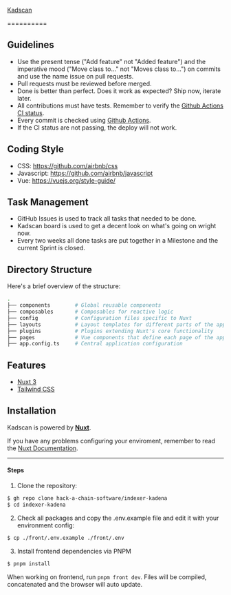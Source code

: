[Kadscan](https://www.kadscan.io/)

==========

## Guidelines
* Use the present tense ("Add feature" not "Added feature") and the imperative mood ("Move class to..." not "Moves class to...") on commits and use the name issue on pull requests.
* Pull requests must be reviewed before merged.
* Done is better than perfect. Does it work as expected? Ship now, iterate later.
* All contributions must have tests. Remember to verify the [Github Actions CI status](https://github.com/hack-a-chain-software/kadena-product/actions/workflows/CI.yaml).
* Every commit is checked using [Github Actions](https://github.com/hack-a-chain-software/kadena-product/actions).
* If the CI status are not passing, the deploy will not work.

## Coding Style

- CSS: https://github.com/airbnb/css
- Javascript: https://github.com/airbnb/javascript
- Vue: https://vuejs.org/style-guide/

## Task Management
* GitHub Issues is used to track all tasks that needed to be done.
* Kadscan board is used to get a decent look on what's going on wright now.
* Every two weeks all done tasks are put together in a Milestone and the current Sprint is closed.

## Directory Structure
Here's a brief overview of the structure:

```bash
.
├── components        # Global reusable components
├── composables       # Composables for reactive logic
├── config            # Configuration files specific to Nuxt
├── layouts           # Layout templates for different parts of the application
├── plugins           # Plugins extending Nuxt's core functionality
├── pages             # Vue components that define each page of the application
├── app.config.ts     # Central application configuration
```

## Features
- [Nuxt 3](https://v3.nuxtjs.org/)
- [Tailwind CSS](https://tailwindcss.com/)

## Installation
Kadscan is powered by [**Nuxt**](https://nuxt.com/).

If you have any problems configuring your enviroment, remember to read the [Nuxt Documentation](https://nuxt.com/docs).

-----------------

#### Steps
1) Clone the repository:
```bash
$ gh repo clone hack-a-chain-software/indexer-kadena
$ cd indexer-kadena
```

2) Check all packages and copy the .env.example file and edit it with your environment config:
```bash
$ cp ./front/.env.example ./front/.env
```

3) Install frontend dependencies via PNPM
```bash
$ pnpm install
```

When working on frontend, run `pnpm front dev`. Files will be compiled, concatenated and the browser will auto update.
